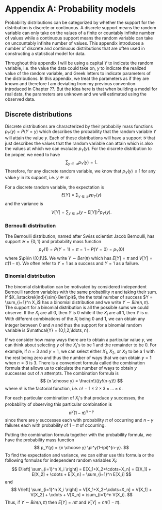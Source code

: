 # Appendix A: Probability models

Probability distributions can be categorized by whether the support for the distribution is discrete or continuous. 
A discrete support means the random variable can only take on the values of a finite or countably infinite number of values while a continuous support means the random variable can take on uncountably infinite number of values.
This appendix introduces a number of discrete and continuous distributions that are often used in constructing a statistical model for data. 

Throughout this appendix I will be using a capital $Y$ to indicate the random variable, i.e. the value the data could take on, $y$ to indicate the realized value of the random variable, and Greek letters to indicate parameters of the distributions. 
In this appendix, we treat the parameters as if they are known and therefore I am deviating from my previous convention introduced in Chapter ??. 
But the idea here is that when building a model for real data, the parameters are unknown and we will estimated using the observed data. 

## Discrete distributions

Discrete distributions are characterized by their probabiliy mass functions $p_Y(y)=P(Y=y)$ which describes the probability that the random variable $Y$ will attain the value $y$. 
Each of these distributions will have a support $\mathcal{Y}$ that just describes the values that the random variable can attain which is also the values at which we can evaluate $p_Y(y)$. 
For the discrete distribution to be proper, we need to have 
$$
\sum_{y\in\mathcal{Y}} p_Y(y) = 1.
$$
Therefore, for any discrete random variable, we know that $p_Y(y) \le 1$ for any value $y$ in its support, i.e. $y\in\mathcal{Y}$.

For a discrete random variable, the expectation is
$$
E[Y] = \sum_{y\in\mathcal{Y}} y p_Y(y)
$$
and the variance is 
$$
V[Y] = \sum_{y\in\mathcal{Y}} \left(y-E[Y])^2 p_Y(y).
$$



### Bernoulli distribution

The Bernoulli distribution, named after Swiss scientist Jacob Bernoulli, has support $\mathcal{Y} = \{0,1\}$ and probability mass function 
$$
p_Y(1) = P(Y=1) = \pi = 1 - P(Y=0) = p_Y(0)
$$
where $\pi\in \[0,1\]$.
We write $Y\sim Ber(\pi)$ which has $E[Y] = \pi$ and $V[Y] = \pi(1-\pi)$. We often refer to $Y=1$ as a success and $Y=1$ as a failure. 

### Binomial distribution

The binomial distribution can be motivated by considered independent Bernoulli random variables with the same probability $\pi$ and taking their sum.
If $X_i\stackrel{ind}{\sim} Ber(\pi)$, the the total number of success $Y = \sum_{i=1}^n X_i$ has a binomial distribution and we write $Y\sim Bin(n,\pi)$. 
The support for a binomial distribution is all the possible sums we could observe. 
If the $X_i$ are all 0, then $Y$ is 0 while if the $X_i$ are all 1, then $Y$ is $n$. 
With different combinations of the $X_i$ being 0 and 1, we can obtain any integer between 0 and $n$ and thus the  support for a binomial random variable is $\mathcal{Y} = \{0,1,2,\ldots, n\}.

If we consider how many ways there are to obtain a particular value $y$, we can think about selecting $y$ of the $X_i$'s to be 1 and the remainder to be 0. 
For example, if $n=3$ and $y=1$, we can select either $X_1$, $X_2$, or $X_3$ to be a 1 with the rest being zero and thus the number of ways that we can obtain $y=1$ when $n=3$ is 3. 
There is a convenient formula called the combination formula that allows us to calculate the number of ways to obtain $y$ successes out of $n$ attempts. 
The combination formula is
$$
{n \choose y} = \frac{n!}{(y!(n-y)!}
$$ 
where $n!$ is the factorial function, i.e. $n! = 1\times 2 \times 3 \times \ldots \times n$. 

For each particular combination of $X_i$'s that produce $y$ successes, the probability of observing this particular combination is 
$$
\pi^y(1-\pi)^{n-y}
$$
since there are $y$ successes each with probability $\pi$ of occurring and $n-y$ failures each with probability of $1-\pi$ of occurring. 

Putting the combination formula together with the probability formula, we have the probability mass function
$$
p_Y(y) = {n \choose y} \pi^y(1-\pi)^{n-y}.
$$
To find the expectation and variance, we can either use this formula or the following formulas for independent random variables $X_i$:
$$ 
E\left[ \sum_{i=1}^n X_i \right] = E[X_1+X_2+\cdots+X_n] = E[X_1] + E[X_2] + \cdots + E[X_n] = \sum_{i=1}^n E[X_i]
$$
and 
$$ 
V\left[ \sum_{i=1}^n X_i \right] = V[X_1+X_2+\cdots+X_n] = V[X_1] + V[X_2] + \cdots + V[X_n] = \sum_{i=1}^n V[X_i].
$$
Thus, if $Y\sim Bin(n,\pi)$ then $E[Y] = n\pi$ and $V[Y] = n\pi(1-\pi)$.


